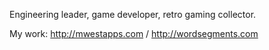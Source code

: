 Engineering leader, game developer, retro gaming collector.

My work: http://mwestapps.com / http://wordsegments.com